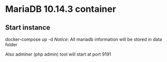 # MariaDB 10.14.3 container

## Start instance

docker-compose up -d
*Notice*: All mariadb information will be stored in data folder

Also adminer (php admin) tool will start at port 9191